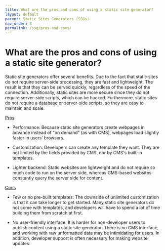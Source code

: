 ```yaml
---
title: What are the pros and cons of using a static site generator?
layout: default
parent: Static Sites Generators (SSGs)
nav_order: 3
permalink: /ssg/pros-and-cons/
---
```


# What are the pros and cons of using a static site generator?

Static site generators offer several benefits. Due to the fact that static sites do not require server-side processing, they are fast and lightweight. The result is that they can be served quickly, regardless of the speed of the connection. Additionally, static sites are more secure since they do not require server-side scripts, which can be hacked. Furthermore, static sites do not require a database or server-side scripts, so they are easy to maintain and scale.

<u>Pros</u>

- Performance: Because static site generators create webpages in advance instead of "on demand" (as with CMS), webpages load slightly faster in users' browsers.

- Customization: Developers can create any template they want. They are not limited by the fields provided by CMS, nor by CMS's built-in templates.

- Lighter backend: Static websites are lightweight and do not require so much code to run on the server side, whereas CMS-based websites constantly query the server side for content.

<u>Cons</u>

- Few or no pre-built templates: The downside of unlimited customization is that it can take longer to get started. Many static site generators do not come with templates, and developers will have to spend a lot of time building them from scratch at first.

- No user-friendly interface: It is harder for non-developer users to publish content using a static site generator. There is no CMS interface, and working with raw unformatted data may be intimidating for users. In addition, developer support is often necessary for making website updates.
